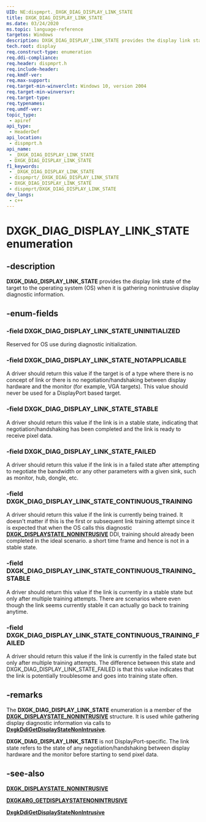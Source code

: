 ```yaml
---
UID: NE:dispmprt._DXGK_DIAG_DISPLAY_LINK_STATE
title: DXGK_DIAG_DISPLAY_LINK_STATE
ms.date: 03/24/2020
ms.topic: language-reference
targetos: Windows
description: DXGK_DIAG_DISPLAY_LINK_STATE provides the display link state of the target to the operating system (OS) when it is gathering nonintrusive display diagnostic information.
tech.root: display
req.construct-type: enumeration
req.ddi-compliance: 
req.header: dispmprt.h
req.include-header: 
req.kmdf-ver: 
req.max-support: 
req.target-min-winverclnt: Windows 10, version 2004
req.target-min-winversvr: 
req.target-type: 
req.typenames: 
req.umdf-ver: 
topic_type:
 - apiref
api_type:
 - HeaderDef
api_location:
 - dispmprt.h
api_name:
 - _DXGK_DIAG_DISPLAY_LINK_STATE
 - DXGK_DIAG_DISPLAY_LINK_STATE
f1_keywords:
 - _DXGK_DIAG_DISPLAY_LINK_STATE
 - dispmprt/_DXGK_DIAG_DISPLAY_LINK_STATE
 - DXGK_DIAG_DISPLAY_LINK_STATE
 - dispmprt/DXGK_DIAG_DISPLAY_LINK_STATE
dev_langs:
 - c++
---
```


# DXGK_DIAG_DISPLAY_LINK_STATE enumeration


## -description

**DXGK_DIAG_DISPLAY_LINK_STATE** provides the display link state of the target to the operating system (OS) when it is gathering nonintrusive display diagnostic information.

## -enum-fields

### -field DXGK_DIAG_DISPLAY_LINK_STATE_UNINITIALIZED

Reserved for OS use during diagnostic initialization.

### -field DXGK_DIAG_DISPLAY_LINK_STATE_NOTAPPLICABLE

A driver should return this value if the target is of a type where there is no concept of link or there is no negotiation/handshaking between display hardware and the monitor (for example, VGA targets). This value should never be used for a DisplayPort based target.

### -field DXGK_DIAG_DISPLAY_LINK_STATE_STABLE

A driver should return this value if the link is in a stable state, indicating that negotiation/handshaking has been completed and the link is ready to receive pixel data.

### -field DXGK_DIAG_DISPLAY_LINK_STATE_FAILED

A driver should return this value if the link is in a failed state after attempting to negotiate the bandwidth or any other parameters with a given sink, such as monitor, hub, dongle, etc.

### -field DXGK_DIAG_DISPLAY_LINK_STATE_CONTINUOUS_TRAINING

A driver should return this value if the link is currently being trained. It doesn't matter if this is the first or subsequent link training attempt since it is expected that when the OS calls this diagnostic [**DXGK_DISPLAYSTATE_NONINTRUSIVE**](ns-dispmprt-dxgk_displaystate_nonintrusive.md) DDI, training should already been completed in the ideal scenario. a short time frame and hence is not in a stable state.

### -field DXGK_DIAG_DISPLAY_LINK_STATE_CONTINUOUS_TRAINING_STABLE

A driver should return this value if the link is currently in a stable state but only after multiple training attempts. There are scenarios where even though the link seems currently stable it can actually go back to training anytime.

### -field DXGK_DIAG_DISPLAY_LINK_STATE_CONTINUOUS_TRAINING_FAILED

A driver should return this value if the link is currently in the failed state but only after multiple training attempts. The difference between this state and DXGK_DIAG_DISPLAY_LINK_STATE_FAILED is that this value indicates that the link is potentially troublesome and goes into training state often.

## -remarks

The **DXGK_DIAG_DISPLAY_LINK_STATE** enumeration is a member of the [**DXGK_DISPLAYSTATE_NONINTRUSIVE**](ns-dispmprt-dxgk_displaystate_nonintrusive.md) structure. It is used while gathering display diagnostic information via calls to [**DxgkDdiGetDisplayStateNonIntrusive**](nc-dispmprt-dxgkddi_getdisplaystatenonintrusive.md).

**DXGK_DIAG_DISPLAY_LINK_STATE** is not DisplayPort-specific. The link state refers to the state of any negotiation/handshaking between display hardware and the monitor before starting to send pixel data.

## -see-also

[**DXGK_DISPLAYSTATE_NONINTRUSIVE**](ns-dispmprt-dxgk_displaystate_nonintrusive.md)

[**DXGKARG_GETDISPLAYSTATENONINTRUSIVE**](ns-dispmprt-dxgkarg_getdisplaystatenonintrusive.md)

[**DxgkDdiGetDisplayStateNonIntrusive**](nc-dispmprt-dxgkddi_getdisplaystatenonintrusive.md)

